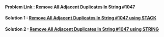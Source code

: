 #### Problem Link : [ Remove All Adjacent Duplicates In String  #1047](https://leetcode.com/problems/remove-all-adjacent-duplicates-in-string/)
#### Solution 1 : [ Remove All Adjacent Duplicates In String  #1047 using STACK](sol_Stack.cpp)
#### Solution 2 : [ Remove All Adjacent Duplicates In String  #1047 using STRING](sol_String.cpp)
